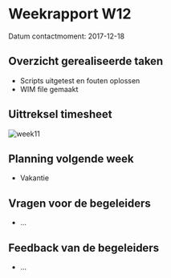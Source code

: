 # Weekrapport W12

Datum contactmoment: 2017-12-18

## Overzicht gerealiseerde taken
- Scripts uitgetest en fouten oplossen
- WIM file gemaakt

## Uittreksel timesheet
![week11](https://github.com/HoGentTIN/p3ops-log-HStephan95-2/blob/master/ImagesWeekRapport/week12.png)

## Planning volgende week
- Vakantie

## Vragen voor de begeleiders
- ...

## Feedback van de begeleiders
- ...
